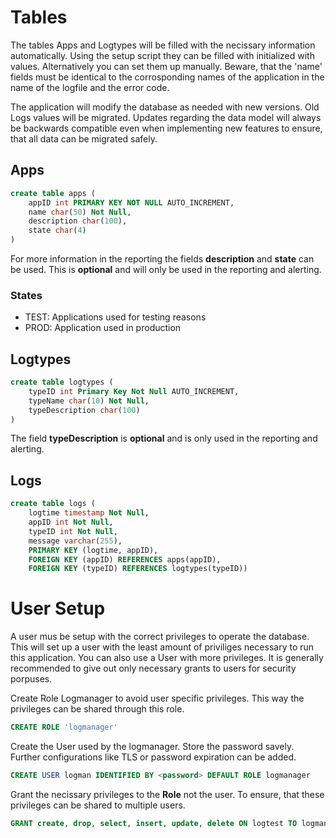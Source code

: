 # Tables

The tables Apps and Logtypes will be filled with the necissary information automatically. Using the setup script they can be filled with initialized with values. Alternatively you can set them up manually. Beware, that the 'name' fields must be identical to the corrosponding names of the application in the name of the logfile and the error code.

The application will modify the database as needed with new versions. Old Logs values will be migrated. Updates regarding the data model will always be backwards compatible even when implementing new features to ensure, that all data can be migrated safely.

## Apps

```SQL
create table apps (
    appID int PRIMARY KEY NOT NULL AUTO_INCREMENT,
    name char(50) Not Null,
    description char(100),
    state char(4)
)
```

For more information in the reporting the fields **description** and **state** can be used. This is **optional** and will only be used in the reporting and alerting.

### States

- TEST: Applications used for testing reasons
- PROD: Application used in production

## Logtypes

```SQL
create table logtypes (
    typeID int Primary Key Not Null AUTO_INCREMENT,
    typeName char(10) Not Null,
    typeDescription char(100)
)
```

The field **typeDescription** is **optional** and is only used in the reporting and alerting.

## Logs

```SQL
create table logs (
    logtime timestamp Not Null,
    appID int Not Null,
    typeID int Not Null,
    message varchar(255),
    PRIMARY KEY (logtime, appID),
    FOREIGN KEY (appID) REFERENCES apps(appID),
    FOREIGN KEY (typeID) REFERENCES logtypes(typeID))
```

# User Setup

A user mus be setup with the correct privileges to operate the database. This will set up a user with the least amount of priviliges necessary to run this application. You can also use a User with more privileges. It is generally recommended to give out only necessary grants to users for security porpuses.

Create Role Logmanager to avoid user specific privileges. This way the privileges can be shared through this role.

```SQL
CREATE ROLE 'logmanager'
```

Create the User used by the logmanager. Store the password savely. Further configurations like TLS or password expiration can be added.

```SQL
CREATE USER logman IDENTIFIED BY <password> DEFAULT ROLE logmanager
```

Grant the necissary privileges to the **Role** not the user. To ensure, that these privileges can be shared to multiple users.

```SQL
GRANT create, drop, select, insert, update, delete ON logtest TO logmanager
```
